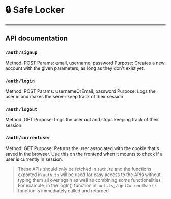 # 🔒 Safe Locker

---

## API documentation

### `/auth/signup`

Method: POST
Params: email, username, password
Purpose: Creates a new account with the given parameters, as long as they don't exist yet.

### `/auth/login`

Method: POST
Params: usernameOrEmail, password
Purpose: Logs the user in and makes the server keep track of their session.

### `/auth/logout`

Method: GET
Purpose: Logs the user out and stops keeping track of their session.

### `/auth/currentuser`

Method: GET
Purpose: Returns the user associated with the cookie that's saved in the browser. Use this on the frontend when it mounts to check if a user is currently in session.

> These APIs should only be fetched in `auth.ts` and the functions exported in `auth.ts` will be used for easy access to the APIs without typing them all over again as well as combining some functionalities
> For example, in the logIn() function in `auth.ts`, a `getCurrentUser() ` function is immediately called and returned.
